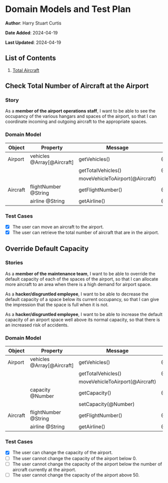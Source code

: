 # Domain Models and Test Plan

**Author**: Harry Stuart Curtis

**Date Added**: 2024-04-19

**Last Updated**: 2024-04-19

## List of Contents

1. [Total Aircraft](#check-the-total-number-of-aircraft-at-the-airport)

## Check Total Number of Aircraft at the Airport

### Story

As a **member of the airport operations staff**, I want to be able to see the occupancy of the various hangars and spaces of the airport, so that I can coordinate incoming and outgoing aircraft to the appropriate spaces.

### Domain Model

| Object | Property | Message | Output |
| --- | --- | --- | --- |
| Airport | vehicles @Array[@Aircraft] | getVehicles() | @Array[@Aircraft] |
|  |  | getTotalVehicles() | @Number |
|  |  | moveVehicleToAirport(@Aircraft) |  |
| Aircraft | flightNumber @String | getFlightNumber() | @String |
|  | airline @String | getAirline() | @String |

### Test Cases

* [X] The user can move an aircraft to the airport.
* [X] The user can retrieve the total number of aircraft that are in the airport.

## Override Default Capacity

### Stories

As a **member of the maintenance team**, I want to be able to override the default capacity of each of the spaces of the airport, so that I can allocate more aircraft to an area when there is a high demand for airport space.

As a **hacker/disgruntled employee**, I want to be able to decrease the default capacity of a space below its current occupancy, so that I can give the impression that the space is full when it is not.

As a **hacker/disgruntled employee**, I want to be able to increase the default capacity of an airport space well above its normal capacity, so that there is an increased risk of accidents.

### Domain Model

| Object | Property | Message | Output |
| --- | --- | --- | --- |
| Airport | vehicles @Array[@Aircraft] | getVehicles() | @Array[@Aircraft] |
|  |  | getTotalVehicles() | @Number |
|  |  | moveVehicleToAirport(@Aircraft) |  |
|  | capacity @Number | getCapacity() | @Number  |
|  | | setCapacity(@Number) |  |
| Aircraft | flightNumber @String | getFlightNumber() | @String |
|  | airline @String | getAirline() | @String |

### Test Cases

* [X] The user can change the capacity of the airport.
* [ ] The user cannot change the capacity of the airport below 0.
* [ ] The user cannot change the capacity of the airport below the number of aircraft currently at the airport.
* [ ] The user cannot change the capacity of the airport above 50.
